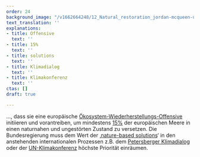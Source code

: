 ```yaml
---
order: 24
background_image: "/v1662664248/12_Natural_restoration_jordan-mcqueen-unsplash_ecgdjf_xrihxn.jpg"
text_translation: ''
explanations:
- title: Offensive
  text: ''
- title: 15%
  text: ''
- title: solutions
  text: ''
- title: Klimadialog
  text: ''
- title: Klimakonferenz
  text: ''
ctas: []
draft: true

---
```

…, dass sie eine europäische [Ökosystem-Wiederherstellungs-Offensive](# "Offensive") initiieren und vorantreiben, um mindestens [15%](# "15%") der europäischen Meere in einen naturnahen und ungestörten Zustand zu versetzen. Die Bundesregierung muss dem Wert der ‚[nature-based solutions](# "solutions")‘ in den anstehenden internationalen Prozessen z.B. dem [Petersberger Klimadialog](# "Klimadialog") oder der [UN-Klimakonferenz](# "Klimakonferenz") höchste Priorität einräumen.